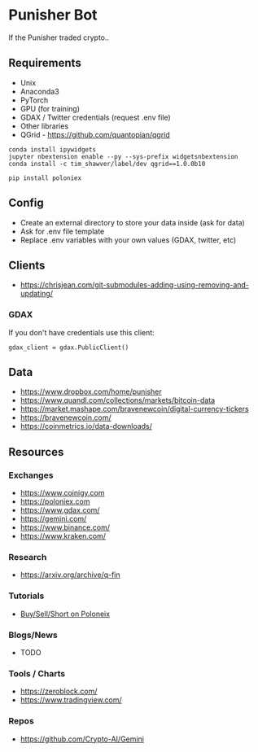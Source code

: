# Punisher Bot

If the Punisher traded crypto..

## Requirements

* Unix
* Anaconda3
* PyTorch
* GPU (for training)
* GDAX / Twitter credentials (request .env file)
* Other libraries
* QGrid - https://github.com/quantopian/qgrid

```
conda install ipywidgets
jupyter nbextension enable --py --sys-prefix widgetsnbextension
conda install -c tim_shawver/label/dev qgrid==1.0.0b10

pip install poloniex
```

## Config

* Create an external directory to store your data inside (ask for data)
* Ask for .env file template
* Replace .env variables with your own values (GDAX, twitter, etc)

## Clients

* https://chrisjean.com/git-submodules-adding-using-removing-and-updating/

### GDAX

If you don't have credentials use this client:

```
gdax_client = gdax.PublicClient()
```


## Data 

* https://www.dropbox.com/home/punisher
* https://www.quandl.com/collections/markets/bitcoin-data
* https://market.mashape.com/bravenewcoin/digital-currency-tickers
* https://bravenewcoin.com/
* https://coinmetrics.io/data-downloads/


## Resources

### Exchanges

* https://www.coinigy.com
* https://poloniex.com
* https://www.gdax.com/
* https://gemini.com/
* https://www.binance.com/
* https://www.kraken.com/

### Research

* https://arxiv.org/archive/q-fin

### Tutorials

* [Buy/Sell/Short on Poloneix](https://www.youtube.com/watch?v=YwmoHfZ-qm8)

### Blogs/News

* TODO 

### Tools / Charts

* https://zeroblock.com/
* https://www.tradingview.com/

### Repos

* https://github.com/Crypto-AI/Gemini